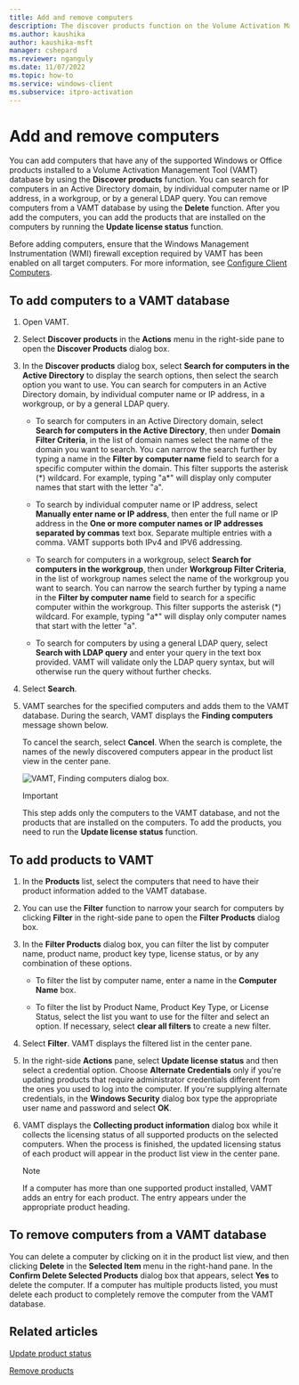 ```yaml
---
title: Add and remove computers
description: The discover products function on the Volume Activation Management Tool (VAMT) allows you to search the Active Directory domain or a general LDAP query.
ms.author: kaushika
author: kaushika-msft
manager: cshepard
ms.reviewer: nganguly
ms.date: 11/07/2022
ms.topic: how-to
ms.service: windows-client
ms.subservice: itpro-activation
---
```


# Add and remove computers

You can add computers that have any of the supported Windows or Office products installed to a Volume Activation Management Tool (VAMT) database by using the **Discover products** function. You can search for computers in an Active Directory domain, by individual computer name or IP address, in a workgroup, or by a general LDAP query. You can remove computers from a VAMT database by using the **Delete** function. After you add the computers, you can add the products that are installed on the computers by running the **Update license status** function.

Before adding computers, ensure that the Windows Management Instrumentation (WMI) firewall exception required by VAMT has been enabled on all target computers. For more information, see [Configure Client Computers](configure-client-computers-vamt.md).

## To add computers to a VAMT database

1. Open VAMT.

2. Select **Discover products** in the **Actions** menu in the right-side pane to open the **Discover Products** dialog box.

3. In the **Discover products** dialog box, select **Search for computers in the Active Directory** to display the search options, then select the search option you want to use. You can search for computers in an Active Directory domain, by individual computer name or IP address, in a workgroup, or by a general LDAP query.

    - To search for computers in an Active Directory domain, select **Search for computers in the Active Directory**, then under **Domain Filter Criteria**, in the list of domain names select the name of the domain you want to search. You can narrow the search further by typing a name in the **Filter by computer name** field to search for a specific computer within the domain. This filter supports the asterisk (\*) wildcard. For example, typing "a\*" will display only computer names that start with the letter "a".

    - To search by individual computer name or IP address, select **Manually enter name or IP address**, then enter the full name or IP address in the **One or more computer names or IP addresses separated by commas** text box. Separate multiple entries with a comma. VAMT supports both IPv4 and IPV6 addressing.

    - To search for computers in a workgroup, select **Search for computers in the workgroup**, then under **Workgroup Filter Criteria**, in the list of workgroup names select the name of the workgroup you want to search. You can narrow the search further by typing a name in the **Filter by computer name** field to search for a specific computer within the workgroup. This filter supports the asterisk (\*) wildcard. For example, typing "a\*" will display only computer names that start with the letter "a".

    - To search for computers by using a general LDAP query, select **Search with LDAP query** and enter your query in the text box provided. VAMT will validate only the LDAP query syntax, but will otherwise run the query without further checks.

4. Select **Search**.

5. VAMT searches for the specified computers and adds them to the VAMT database. During the search, VAMT displays the **Finding computers** message shown below.

    To cancel the search, select **Cancel**. When the search is complete, the names of the newly discovered computers appear in the product list view in the center pane.

    ![VAMT, Finding computers dialog box.](images/dep-win8-l-vamt-findingcomputerdialog.gif)

    > [!IMPORTANT]
    > This step adds only the computers to the VAMT database, and not the products that are installed on the computers. To add the products, you need to run the **Update license status** function.

## To add products to VAMT

1. In the **Products** list, select the computers that need to have their product information added to the VAMT database.

2. You can use the **Filter** function to narrow your search for computers by clicking **Filter** in the right-side pane to open the **Filter Products** dialog box.

3. In the **Filter Products** dialog box, you can filter the list by computer name, product name, product key type, license status, or by any combination of these options.

    - To filter the list by computer name, enter a name in the **Computer Name** box.

    - To filter the list by Product Name, Product Key Type, or License Status, select the list you want to use for the filter and select an option. If necessary, select **clear all filters** to create a new filter.

4. Select **Filter**. VAMT displays the filtered list in the center pane.

5. In the right-side **Actions** pane, select **Update license status** and then select a credential option. Choose **Alternate Credentials** only if you're updating products that require administrator credentials different from the ones you used to log into the computer. If you're supplying alternate credentials, in the **Windows Security** dialog box type the appropriate user name and password and select **OK**.

6. VAMT displays the **Collecting product information** dialog box while it collects the licensing status of all supported products on the selected computers. When the process is finished, the updated licensing status of each product will appear in the product list view in the center pane.

    > [!NOTE]
    If a computer has more than one supported product installed, VAMT adds an entry for each product. The entry appears under the appropriate product heading.

## To remove computers from a VAMT database

You can delete a computer by clicking on it in the product list view, and then clicking **Delete** in the **Selected Item** menu in the right-hand pane. In the **Confirm Delete Selected Products** dialog box that appears, select **Yes** to delete the computer. If a computer has multiple products listed, you must delete each product to completely remove the computer from the VAMT database.

## Related articles

[Update product status](update-product-status-vamt.md)

[Remove products](remove-products-vamt.md)
